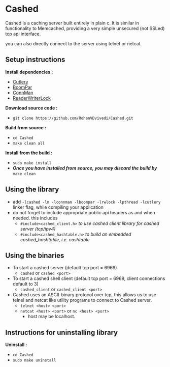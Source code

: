 # Cashed

Cashed is a caching server built entirely in plain c.
It is similar in functionality to Memcached, providing a very simple unsecured (not SSLed) tcp api interface.

you can also directly connect to the server using telnet or netcat.

## Setup instructions
**Install dependencies :**
 * [Cutlery](https://github.com/RohanVDvivedi/Cutlery)
 * [BoomPar](https://github.com/RohanVDvivedi/BoomPar)
 * [ConnMan](https://github.com/RohanVDvivedi/ConnMan)
 * [ReaderWriterLock](https://github.com/RohanVDvivedi/ReaderWriterLock)

**Download source code :**
 * `git clone https://github.com/RohanVDvivedi/Cashed.git`

**Build from source :**
 * `cd Cashed`
 * `make clean all`

**Install from the build :**
 * `sudo make install`
 * ***Once you have installed from source, you may discard the build by*** `make clean`

## Using the library
 * add `-lcashed -lm -lconnman -lboompar -lrwlock -lpthread -lcutlery` linker flag, while compiling your application
 * do not forget to include appropriate public api headers as and when needed. this includes
   * `#include<cashed_client.h>`     *to use cashed client library for cashed server (tcp/ipv4)*
   * `#include<cashed_hashtable.h>`  *to build an embedded cashed_hashtable, i.e. cashtable*

## Using the binaries
 * To start a cashed server (default tcp port = 6969)
   * `cashed` or `cashed <port>`
 * To start a cashed shell client (default tcp port = 6969, client connections default to 3)
   * `cashed_client` or `cashed_client <port>`
 * Cashed uses an ASCII-binary protocol over tcp, this allows us to use telnel and netcat like utility programs to connect to Cashed server.
   * `telnet <host> <port>`
   * `netcat <host> <port>` or `nc <host> <port>`
   	 * host may be localhost.

## Instructions for uninstalling library

**Uninstall :**
 * `cd Cashed`
 * `sudo make uninstall`
